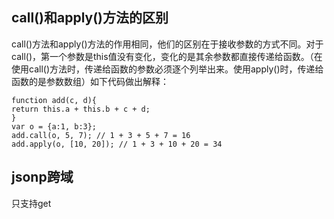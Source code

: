 ## call()和apply()方法的区别

call()方法和apply()方法的作用相同，他们的区别在于接收参数的方式不同。对于call()，第一个参数是this值没有变化，变化的是其余参数都直接传递给函数。（在使用call()方法时，传递给函数的参数必须逐个列举出来。使用apply()时，传递给函数的是参数数组）如下代码做出解释：
```
function add(c, d){ 
return this.a + this.b + c + d; 
} 
var o = {a:1, b:3}; 
add.call(o, 5, 7); // 1 + 3 + 5 + 7 = 16 
add.apply(o, [10, 20]); // 1 + 3 + 10 + 20 = 34 
```

## jsonp跨域

只支持get
